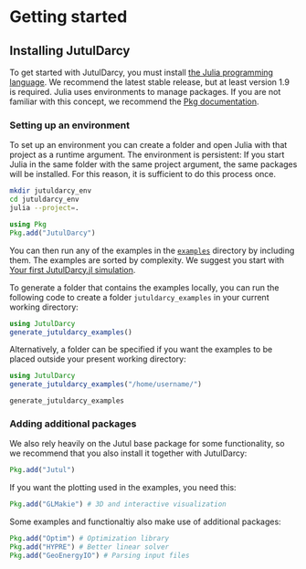 # Getting started

## Installing JutulDarcy

To get started with JutulDarcy, you must install [the Julia programming language](https://julialang.org/). We recommend the latest stable release, but at least version 1.9 is required. Julia uses environments to manage packages. If you are not familiar with this concept, we recommend the [Pkg documentation](https://pkgdocs.julialang.org/v1/environments/).

### Setting up an environment

To set up an environment you can create a folder and open Julia with that project as a runtime argument. The environment is persistent: If you start Julia in the same folder with the same project argument, the same packages will be installed. For this reason, it is sufficient to do this process once.

```bash
mkdir jutuldarcy_env
cd jutuldarcy_env
julia --project=.
```

```julia
using Pkg
Pkg.add("JutulDarcy")
```

You can then run any of the examples in the [`examples`](https://github.com/sintefmath/JutulDarcy.jl/tree/main/examples) directory by including them. The examples are sorted by complexity. We suggest you start with [Your first JutulDarcy.jl simulation](@ref).

To generate a folder that contains the examples locally, you can run the following code to create a folder `jutuldarcy_examples` in your current working directory:

```julia
using JutulDarcy
generate_jutuldarcy_examples()
```

Alternatively, a folder can be specified if you want the examples to be placed outside your present working directory:

```julia
using JutulDarcy
generate_jutuldarcy_examples("/home/username/")
```

```@docs
generate_jutuldarcy_examples
```

### Adding additional packages

We also rely heavily on the Jutul base package for some functionality, so we recommend that you also install it together with JutulDarcy:

```julia
Pkg.add("Jutul")
```

If you want the plotting used in the examples, you need this:

```julia
Pkg.add("GLMakie") # 3D and interactive visualization
```

Some examples and functionaltiy also make use of additional packages:

```julia
Pkg.add("Optim") # Optimization library
Pkg.add("HYPRE") # Better linear solver
Pkg.add("GeoEnergyIO") # Parsing input files
```
